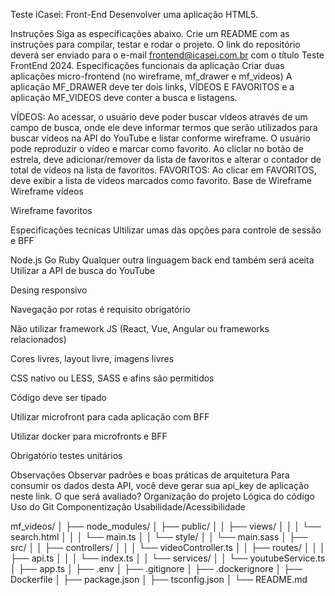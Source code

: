 Teste iCasei: Front-End
Desenvolver uma aplicação HTML5.

Instruções
Siga as especificações abaixo.
Crie um README com as instruções para compilar, testar e rodar o projeto.
O link do repositório deverá ser enviado para o e-mail frontend@icasei.com.br com o título Teste FrontEnd 2024.
Especificações funcionais da aplicação
Criar duas aplicações micro-frontend (no wireframe, mf_drawer e mf_videos) A aplicação MF_DRAWER deve ter dois links, VÍDEOS E FAVORITOS e a aplicação MF_VIDEOS deve conter a busca e listagens.

VÍDEOS:
Ao acessar, o usuário deve poder buscar vídeos através de um campo de busca, onde ele deve informar termos que serão utilizados para buscar vídeos na API do YouTube e listar conforme wireframe.
O usuário pode reproduzir o vídeo e marcar como favorito.
Ao cliclar no botão de estrela, deve adicionar/remover da lista de favoritos e alterar o contador de total de vídeos na lista de favoritos.
FAVORITOS:
Ao clicar em FAVORITOS, deve exibir a lista de vídeos marcados como favorito.
Base de Wireframe
Wireframe vídeos

Wireframe favoritos

Especificações tecnicas
Ultilizar umas das opções para controle de sessão e BFF

Node.js
Go
Ruby
Qualquer outra linguagem back end também será aceita
Utilizar a API de busca do YouTube

Desing responsivo

Navegação por rotas é requisito obrigatório

Não utilizar framework JS (React, Vue, Angular ou frameworks relacionados)

Cores livres, layout livre, imagens livres

CSS nativo ou LESS, SASS e afins são permitidos

Código deve ser tipado

Utilizar microfront para cada aplicação com BFF

Utilizar docker para microfronts e BFF

Obrigatório testes unitários

Observações
Observar padrões e boas práticas de arquitetura
Para consumir os dados desta API, você deve gerar sua api_key de aplicação neste link.
O que será avaliado?
Organização do projeto
Lógica do código
Uso do Git
Componentização
Usabilidade/Acessibilidade


mf_videos/
│   ├── node_modules/
│   ├── public/
│   │   ├── views/
│   │   │   └── search.html
│   │   │   └── main.ts
│   │   └── style/
│   │       └── main.sass
│   ├── src/
│   │   ├── controllers/
│   │   │   └── videoController.ts
│   │   ├── routes/
│   │   │   ├── api.ts
│   │   │   └── index.ts
│   │   └── services/
│   │       └── youtubeService.ts
│   ├── app.ts
│   ├── .env
│   ├── .gitignore
│   ├── .dockerignore
│   ├── Dockerfile
│   ├── package.json
│   ├── tsconfig.json
│   └── README.md       
